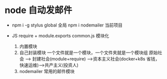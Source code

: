 # node 自动发邮件
- 
    npm i -g stylus global    全局
    npm i nodemailer    当前项目

- JS require + module.exports   common.js  模块化
    1. 内置模块
    2. 自己封装模块   一个文件就是一个模块，一个文件夹就是一个模块组
    原始社会 -->  封建社会(module+require) -->资本主义社会(docker+k8s  省钱， 快速运维)-->共产主义(投资人)
    3. nodemailer  常用的邮件模块